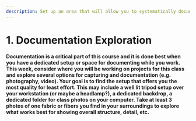 ```yaml
---
description: Set up an area that will allow you to systematically document your work.
---
```


# 1. Documentation Exploration

**Documentation is a critical part of this course and it is done best when you have a dedicated setup or space for documenting while you work. This week, consider where you will be working on projects for this class and explore several options for capturing and documentation \(e.g. photography, video\). Your goal is to find the setup that offers you the most quality for least effort. This may include a well lit tripod setup over your workstation \(or maybe a headlamp?\), a dedicated backdrop, a dedicated folder for class photos on your computer. Take at least 3 photos of one fabric or fibers you find in your surroundings to explore what works best for showing overall structure, detail, etc.**   
  



